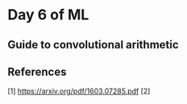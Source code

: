 # Day 6 of ML 

## Guide to convolutional arithmetic

**References**
------------
[1]  https://arxiv.org/pdf/1603.07285.pdf
[2]
